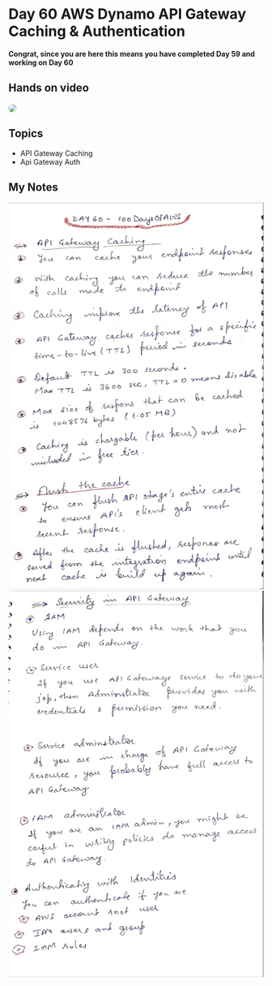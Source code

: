 # Day 60 AWS Dynamo API Gateway Caching & Authentication

**Congrat, since you are here this means you have completed Day 59 and working on Day 60**

## Hands on video
<a href="https://youtu.be/LF7l9IKKpQ0">
<img src="https://i3.ytimg.com/vi/LF7l9IKKpQ0/hqdefault.jpg" align="center" width="200" style="border-radius:40px" />
</a>

## Topics
  - API Gateway Caching
  - Api Gateway Auth

## My Notes
  ![1](./images/6e6f13a0a20de75159d04a34e394f15cc16386d0.jpeg)
  ![2](./images/57b384c0c7d86d0556235feaf402a0a132768699.jpeg)


